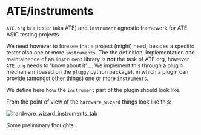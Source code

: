 # ATE/instruments

`ATE.org` is a tester (aka ATE) and `instrument` agnostic framework for ATE ASIC testing projects.

We need however to foresee that a project (might) need, besides a specific tester also one or more `instruments`.
The the definition, implementation and maintainence of an `instrument` library is **not** the task of ATE.org, however 
`ATE.org` needs to 'know about it' ...
We implement this through a plugin mechanism (based on the `pluggy` python package), in which a plugin can provide (amongst other things) one or more `instruments`.

We define here how the `instrument` part of the plugin should look like.

From the point of view of the `hardware_wizard` things look like this:

 ![hardware_wizard_instruments_tab](hardware_wizard.png)

Some preliminary thoughts:


